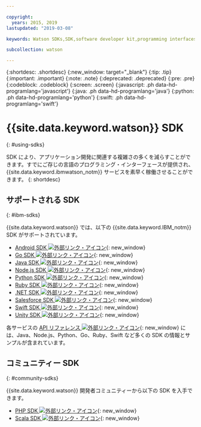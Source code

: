 ```yaml
---

copyright:
  years: 2015, 2019
lastupdated: "2019-03-08"

keywords: Watson SDKs,SDK,software developer kit,programming interfaces,wrappers

subcollection: watson

---
```


{:shortdesc: .shortdesc}
{:new_window: target="_blank"}
{:tip: .tip}
{:important: .important}
{:note: .note}
{:deprecated: .deprecated}
{:pre: .pre}
{:codeblock: .codeblock}
{:screen: .screen}
{:javascript: .ph data-hd-programlang='javascript'}
{:java: .ph data-hd-programlang='java'}
{:python: .ph data-hd-programlang='python'}
{:swift: .ph data-hd-programlang='swift'}

# {{site.data.keyword.watson}} SDK
{: #using-sdks}

SDK により、アプリケーション開発に関連する複雑さの多くを減らすことができます。すでにご存じの言語のプログラミング・インターフェースが提供され、{{site.data.keyword.ibmwatson_notm}} サービスを素早く稼働させることができます。
{: shortdesc}

## サポートされる SDK
{: #ibm-sdks}

{{site.data.keyword.watson}} では、以下の {{site.data.keyword.IBM_notm}} SDK がサポートされています。


* [Android SDK ![外部リンク・アイコン](../../icons/launch-glyph.svg "外部リンク・アイコン")](https://github.com/watson-developer-cloud/android-sdk){: new_window}
* [Go SDK ![外部リンク・アイコン](../../icons/launch-glyph.svg "外部リンク・アイコン")](https://github.com/watson-developer-cloud/go-sdk){: new_window}
* [Java SDK ![外部リンク・アイコン](../../icons/launch-glyph.svg "外部リンク・アイコン")](https://github.com/watson-developer-cloud/java-sdk){: new_window}
* [Node.js SDK ![外部リンク・アイコン](../../icons/launch-glyph.svg "外部リンク・アイコン")](https://github.com/watson-developer-cloud/node-sdk){: new_window}
* [Python SDK ![外部リンク・アイコン](../../icons/launch-glyph.svg "外部リンク・アイコン")](https://github.com/watson-developer-cloud/python-sdk){: new_window}
* [Ruby SDK ![外部リンク・アイコン](../../icons/launch-glyph.svg "外部リンク・アイコン")](https://github.com/watson-developer-cloud/ruby-sdk){: new_window}
* [.NET SDK ![外部リンク・アイコン](../../icons/launch-glyph.svg "外部リンク・アイコン")](https://github.com/watson-developer-cloud/dotnet-standard-sdk){: new_window}
* [Salesforce SDK ![外部リンク・アイコン](../../icons/launch-glyph.svg "外部リンク・アイコン")](https://github.com/watson-developer-cloud/salesforce-sdk){: new_window}
* [Swift SDK ![外部リンク・アイコン](../../icons/launch-glyph.svg "外部リンク・アイコン")](https://github.com/watson-developer-cloud/swift-sdk){: new_window}
* [Unity SDK ![外部リンク・アイコン](../../icons/launch-glyph.svg "外部リンク・アイコン")](https://github.com/watson-developer-cloud/unity-sdk){: new_window}

各サービスの [API リファレンス ![外部リンク・アイコン](../../icons/launch-glyph.svg "外部リンク・アイコン")](https://{DomainName}/apidocs?category=ai){: new_window} には、Java、Node.js、Python、Go、Ruby、Swift など多くの SDK の情報とサンプルが含まれています。


## コミュニティー SDK
{: #community-sdks}

{{site.data.keyword.watson}} 開発者コミュニティーから以下の SDK を入手できます。

* [PHP SDK ![外部リンク・アイコン](../../icons/launch-glyph.svg "外部リンク・アイコン")](https://github.com/CognitiveBuild/WatsonPHPSDK){: new_window}
* [Scala SDK ![外部リンク・アイコン](../../icons/launch-glyph.svg "外部リンク・アイコン")](https://github.com/kane77/scala-sdk){: new_window}
